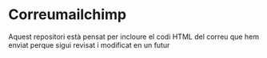 # Correumailchimp


Aquest repositori està pensat per incloure el codi HTML del correu que hem enviat perque sigui revisat i modificat en un futur
